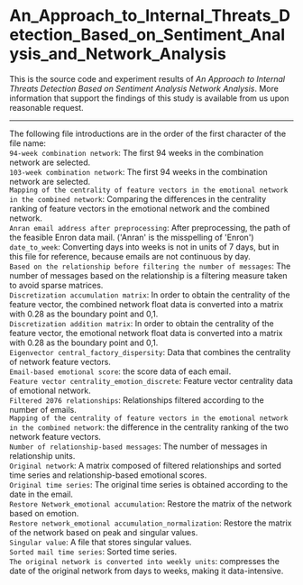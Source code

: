 # An_Approach_to_Internal_Threats_Detection_Based_on_Sentiment_Analysis_and_Network_Analysis
This is the source code and experiment results of *An Approach to Internal Threats Detection Based on Sentiment Analysis Network Analysis*. More information that support the findings of this study is available from us upon reasonable request.<br>

---

The following file introductions are in the order of the first character of the file name:<br>
`94-week combination network`: The first 94 weeks in the combination network are selected.<br>
`103-week combination network`: The first 94 weeks in the combination network are selected.<br>
`Mapping of the centrality of feature vectors in the emotional network in the combined network`: Comparing the differences in the centrality ranking of feature vectors in the emotional network and the combined network.<br>
`Anran email address after preprocessing`: After preprocessing, the path of the feasible Enron data mail. ('Anran' is the misspelling of 'Enron')<br>
`date_to_week`: Converting days into weeks is not in units of 7 days, but in this file for reference, because emails are not continuous by day.<br>
`Based on the relationship before filtering the number of messages`: The number of messages based on the relationship is a filtering measure taken to avoid sparse matrices.<br>
`Discretization accumulation matrix`: In order to obtain the centrality of the feature vector, the combined network float data is converted into a matrix with 0.28 as the boundary point and 0,1.<br>
`Discretization addition matrix`: In order to obtain the centrality of the feature vector, the emotional network float data is converted into a matrix with 0.28 as the boundary point and 0,1.<br>
`Eigenvector central_factory_dispersity`: Data that combines the centrality of network feature vectors.<br>
`Email-based emotional score`: the score data of each email.<br>
`Feature vector centrality_emotion_discrete`: Feature vector centrality data of emotional network.<br>
`Filtered 2076 relationships`: Relationships filtered according to the number of emails.<br>
`Mapping of the centrality of feature vectors in the emotional network in the combined network`: the difference in the centrality ranking of the two network feature vectors.<br>
`Number of relationship-based messages`: The number of messages in relationship units.<br>
`Original network`: A matrix composed of filtered relationships and sorted time series and relationship-based emotional scores.<br>
`Original time series`: The original time series is obtained according to the date in the email.<br>
`Restore Network_emotional accumulation`: Restore the matrix of the network based on emotion.<br>
`Restore network_emotional accumulation_normalization`: Restore the matrix of the network based on peak and singular values.<br>
`Singular value`: A file that stores singular values.<br>
`Sorted mail time series`: Sorted time series.<br>
`The original network is converted into weekly units`: compresses the date of the original network from days to weeks, making it data-intensive.<br>
